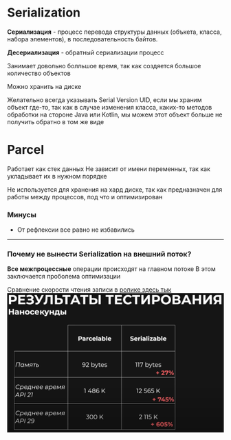 # Serialization

**Сериализация** - процесс перевода структуры данных (объкета, класса, набора элементов), в последовательность байтов.

**Десериализация** - обратный сериализации процесс 

Занимает довольно болльшое время, так как создяется большое количество объектов

Можно хранить на диске

Желательно всегда указывать Serial Version UID, если мы храним объект где-то, так как в случае изменения класса, каких-то методов обработки на стороне Java или Kotlin, мы можем этот объект больше не получить обратно в том же виде

# Parcel

Работает как стек данных
Не зависит от имени переменных, так как укладывает их в нужном порядке

Не используется для хранения на хард диске, так как предназначен для работы между процессов, под что и оптимизирован 


### Минусы
- От рефлексии все равно не избавились 

---
### Почему не вынести Serialization на внешний поток?

**Все межпроцессные** операции происходят на главном потоке
В этом заключается проболема оптимизации 

Сравнение скорости чтения записи в [ролике здесь тык](https://www.youtube.com/watch?v=tko54cjc79U)
![serialization_vs_parcelable](images/serVSparce.png)